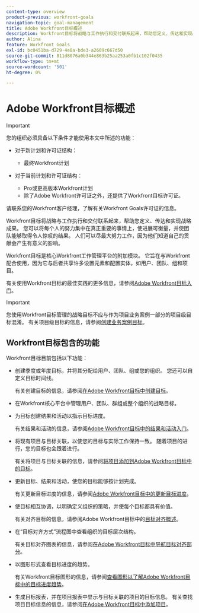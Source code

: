```yaml
---
content-type: overview
product-previous: workfront-goals
navigation-topic: goal-management
title: Adobe Workfront目标概述
description: Workfront目标将战略与工作执行和交付联系起来，帮助您定义、传达和实现战略成果。
author: Alina
feature: Workfront Goals
exl-id: bc0451ba-d729-4e8a-bde3-a2609c667d50
source-git-commit: 811d8076a0b344e863b25aa253a0fb1c102f0435
workflow-type: tm+mt
source-wordcount: '501'
ht-degree: 0%

---
```


# Adobe Workfront目标概述

>[!IMPORTANT]
>
>您的组织必须具备以下条件才能使用本文中所述的功能：
>
>* 对于新计划和许可证结构：
>
>   * 最终Workfront计划
>    
>* 对于当前计划和许可证结构：
>
>   * Pro或更高版本Workfront计划
>   * 除了Adobe Workfront许可证之外，还提供了Workfront目标许可证。
>
>请联系您的Workfront客户经理，了解有关Workfront Goals许可证的信息。


Workfront目标将战略与工作执行和交付联系起来，帮助您定义、传达和实现战略成果。 您可以将每个人的努力集中在真正重要的事情上，使进展可衡量，并使团队能够取得令人惊叹的结果。 人们可以尽最大努力工作，因为他们知道自己的贡献会产生有意义的影响。

Workfront目标是核心Workfront工作管理平台的附加模块。 它旨在与Workfront配合使用，因为它与后者共享许多设置元素和配置实体，如用户、团队、组和项目。

有关使用Workfront目标的最佳实践的更多信息，请参阅[Adobe Workfront目标入门](../../workfront-goals/goal-management/getting-started-with-wf-goals.md)。

>[!IMPORTANT]
>
>您使用Workfront目标管理的战略目标不应与作为项目业务案例一部分的项目级目标混淆。 有关项目级目标的信息，请参阅[创建业务案例目标](../../manage-work/projects/define-a-business-case/create-business-case-goals.md)。

## Workfront目标包含的功能

Workfront目标目前包括以下功能：

* 创建季度或年度目标，并将其分配给用户、团队、组或您的组织。 您还可以自定义目标时间线。

  有关创建目标的信息，请参阅[在Adobe Workfront目标中创建目标](../../workfront-goals/goal-management/create-goals.md)。

* 在Workfront核心平台中管理用户、团队、群组或整个组织的战略目标。
* 为目标创建结果和活动以指示目标进度。

  有关结果和活动的信息，请参阅[Adobe Workfront目标中的结果和活动入门](../../workfront-goals/results-and-activities/get-started-with-results-and-activities.md)。

* 将现有项目与目标关联，以使您的目标与实际工作保持一致。 随着项目的进行，您的目标也会跟着进行。

  有关将项目与目标关联的信息，请参阅[将项目添加到Adobe Workfront目标中的目标](../../workfront-goals/results-and-activities/connect-projects-to-goals-overview.md)。

* 更新目标、结果和活动，使您的目标能够按计划完成。

  有关更新目标进度的信息，请参阅[Adobe Workfront目标中的更新目标进度](../../workfront-goals/goal-review-and-workfront-goals-sections/check-in-goals.md)。

* 使目标相互协调，以明确定义组织的策略，并使每个目标都具有价值。

  有关对齐目标的信息，请参阅Adobe Workfront目标中的[目标对齐概述](../../workfront-goals/goal-alignment/goal-alignment-overview.md)。

* 在“目标对齐方式”流程图中查看组织的目标层次结构。

  有关目标对齐图表的信息，请参阅[在Adobe Workfront目标中导航目标对齐部分](../../workfront-goals/goal-alignment/navigate-goal-alignment-chart.md)。

* 以图形形式查看目标进度的趋势。

  有关Workfront目标图形的信息，请参阅[查看图形以了解Adobe Workfront目标中的目标进度趋势](../../workfront-goals/goal-review-and-workfront-goals-sections/review-goal-graphs.md)。

* 生成目标报表，并在项目报表中显示与目标关联的项目的目标信息。 有关查找项目目标信息的信息，请参阅[在Adobe Workfront目标中添加项目](../../workfront-goals/results-and-activities/connect-projects-to-goals-overview.md)。


